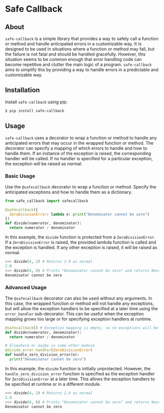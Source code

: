 # Safe Callback

## About

`safe-callback` is a simple library that provides a way to safely call a function or method and handle anticipated errors in a customizable way. It is designed to be used in situations where a function or method may fail, but the failure is not fatal and should be handled gracefully. However, this situation seems to be common enough that error handling code can become repetitive and clutter the main logic of a program. `safe-callback` aims to simplify this by providing a way to handle errors in a predictable and customizable way.

## Installation

Install `safe-callback` using pip:

```bash
$ pip install safe-callback
```

## Usage

`safe-callback` uses a decorator to wrap a function or method to handle any anticipated errors that may occur in the wrapped function or method. The decorator can specify a mapping of which errors to handle and how to handle them. If an instance of the exception is raised, the corresponding handler will be called. If no handler is specified for a particular exception, the exception will be raised as normal.

### Basic Usage

Use the `@safecallback` decorator to wrap a function or method. Specify the anticipated exceptions and how to handle them as a dictionary.

```python
from safe_callback import safecallback

@safecallback({
  ZeroDivisionError: lambda e: print("Denominator cannot be zero")
})
def divide(numerator, denominator):
  return numerator / denominator
```

In this example, the `divide` function is protected from a `ZeroDivisionError`. If a `ZeroDivisionError` is raised, the provided lambda function is called and the exception is handled. If any other exception is raised, it will be raised as normal.

```python
>>> divide(4, 2) # Returns 2.0 as normal
2.0
>>> divide(4, 0) # Prints "Denominator cannot be zero" and returns None
Denominator cannot be zero
```

### Advanced Usage

The `@safecallback` decorator can also be used without any arguments. In this case, the wrapped function or method will not handle any exceptions, but will allow the exception handlers to be specified at a later time using the `error_handler` sub-decorator. This can be useful when the exception mapping grows too large or for specifying exception handlers at runtime.

```python
@safecallback() # Exception mapping is empty, so no exceptions will be handled
def divide(numerator, denominator):
  return numerator / denominator

# Elsewhere or maybe in some other module
@divide.error_handler(ZeroDivisionError)
def handle_zero_division_error(e):
  print("Denominator cannot be zero")

```
In this example, the `divide` function is initially unprotected. However, the `handle_zero_division_error` function is specified as the exception handler for `ZeroDivisionError` at a later time. This allows the exception handlers to be specified at runtime or in a different module.

```python
>>> divide(4, 2) # Returns 2.0 as normal
2.0
>>> divide(4, 0) # Prints "Denominator cannot be zero" and returns None
Denominator cannot be zero
```

